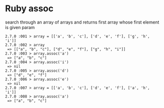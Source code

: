 # Ruby assoc

search through an array of arrays and returns first array whose first element is given param

```
2.7.0 :001 > array = [['a', 'b', 'c'], ['d', 'e', 'f'], ['g', 'h', 'i']]
2.7.0 :002 > array
 => [["a", "b", "c"], ["d", "e", "f"], ["g", "h", "i"]]
2.7.0 :003 > array.assoc('a')
 => ["a", "b", "c"]
2.7.0 :004 > array.assoc('i')
 => nil
2.7.0 :005 > array.assoc('d')
 => ["d", "e", "f"]
2.7.0 :006 > array.assoc('e')
 => nil
2.7.0 :007 > array = [['a', 'b', 'c'], ['d', 'e', 'f'], ['a', 'h', 'i']]
2.7.0 :008 > array.assoc('a')
 => ["a", "b", "c"]
```
